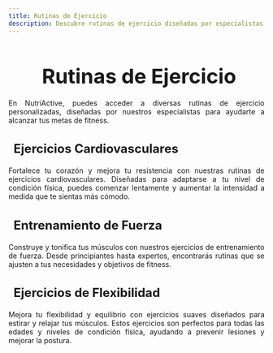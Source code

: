 ```yaml
---
title: Rutinas de Ejercicio
description: Descubre rutinas de ejercicio diseñadas por especialistas en NutriActive.
---
```


<!-- Agregar el enlace a Font Awesome en el head -->
<link href="https://cdnjs.cloudflare.com/ajax/libs/font-awesome/6.5.1/css/all.min.css" rel="stylesheet">

<h1 style="font-size: 2.5rem; font-weight: bold; margin-bottom: 20px; text-align: center;">
  <i class="fas fa-dumbbell" style="color: #3498db; margin-right: 10px;"></i>
  Rutinas de Ejercicio
</h1>

<p style="text-align: justify;">
  En NutriActive, puedes acceder a diversas rutinas de ejercicio personalizadas, diseñadas por nuestros especialistas para ayudarte a alcanzar tus metas de fitness.
</p>

<h3 style="font-size: 1.5rem; font-weight: bold; margin-bottom: 20px; text-align: left;">
  <i class="fas fa-heartbeat" style="color: #e74c3c; margin-right: 10px;"></i> Ejercicios Cardiovasculares
</h3>
<p style="text-align: justify;">
  Fortalece tu corazón y mejora tu resistencia con nuestras rutinas de ejercicios cardiovasculares. Diseñadas para adaptarse a tu nivel de condición física, puedes comenzar lentamente y aumentar la intensidad a medida que te sientas más cómodo.
</p>

<h3 style="font-size: 1.5rem; font-weight: bold; margin-bottom: 20px; text-align: left;">
  <i class="fas fa-dumbbell" style="color: #f39c12; margin-right: 10px;"></i> Entrenamiento de Fuerza
</h3>
<p style="text-align: justify;">
  Construye y tonifica tus músculos con nuestros ejercicios de entrenamiento de fuerza. Desde principiantes hasta expertos, encontrarás rutinas que se ajusten a tus necesidades y objetivos de fitness.
</p>

<h3 style="font-size: 1.5rem; font-weight: bold; margin-bottom: 20px; text-align: left;">
  <i class="fas fa-child" style="color: #2ecc71; margin-right: 10px;"></i> Ejercicios de Flexibilidad
</h3>

<p style="text-align: justify;">
  Mejora tu flexibilidad y equilibrio con ejercicios suaves diseñados para estirar y relajar tus músculos. Estos ejercicios son perfectos para todas las edades y niveles de condición física, ayudando a prevenir lesiones y mejorar la postura.
</p>
